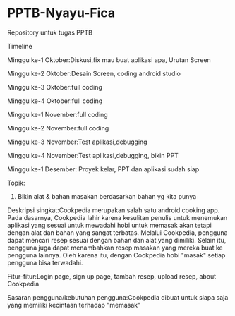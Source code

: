 # PPTB-Nyayu-Fica
Repository untuk tugas PPTB

Timeline

Minggu ke-1 Oktober:Diskusi,fix mau buat aplikasi apa, Urutan Screen

Minggu ke-2 Oktober:Desain Screen, coding android studio

Minggu ke-3 Oktober:full coding

Minggu ke-4 Oktober:full coding

Minggu ke-1 November:full coding

Minggu ke-2 November:full coding

Minggu ke-3 November:Test aplikasi,debugging

Minggu ke-4 November:Test aplikasi,debugging, bikin PPT

Minggu ke-1 Desember: Proyek kelar, PPT dan aplikasi sudah siap


Topik:
1. Bikin alat & bahan masakan berdasarkan bahan yg kita punya

Deskripsi singkat:Cookpedia merupakan salah satu android cooking app. 
Pada dasarnya, Cookpedia lahir karena kesulitan penulis untuk menemukan
aplikasi yang sesuai untuk mewadahi hobi untuk memasak akan tetapi dengan
alat dan bahan yang sangat terbatas. Melalui Cookpedia, pengguna dapat mencari
resep sesuai dengan bahan dan alat yang dimiliki. Selain itu, pengguna juga
dapat menambahkan resep masakan yang mereka buat ke pengguna lainnya.
Oleh karena itu, dengan Cookpedia hobi "masak" setiap pengguna bisa terwadahi. 

Fitur-fitur:Login page, sign up page, tambah resep, upload resep, about Cookpedia

Sasaran pengguna/kebutuhan pengguna:Cookpedia dibuat untuk siapa saja yang memiliki
kecintaan terhadap "memasak"
